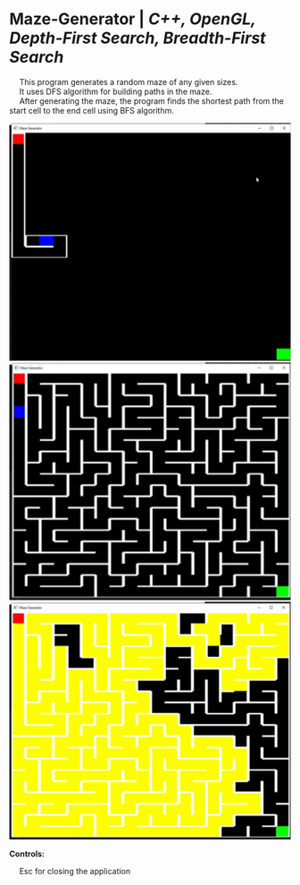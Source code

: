 # Maze-Generator | _C++, OpenGL, Depth-First Search, Breadth-First Search_

&emsp; This program generates a random maze of any given sizes. <br/>
&emsp; It uses DFS algorithm for building paths in the maze. <br/>
&emsp; After generating the maze, the program finds the shortest path from the start cell to the end cell using BFS algorithm. <br/>

<p align = "center">
  <img width="505" height="425" src="https://github.com/Razvan48/Maze-Generator/blob/main/Demo/Maze Generator Demo0.gif">
  <img width="505" height="425" src="https://github.com/Razvan48/Maze-Generator/blob/main/Demo/Maze Generator Demo1.gif">
  <img width="505" height="425" src="https://github.com/Razvan48/Maze-Generator/blob/main/Demo/Maze Generator Demo2.gif">
</p>

**Controls:** <br/>

&emsp; Esc for closing the application <br/>



